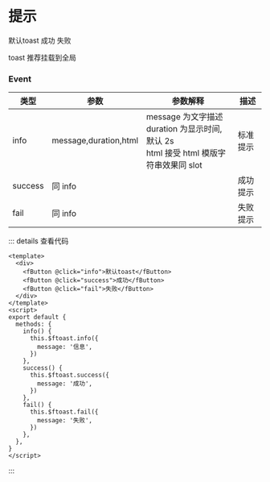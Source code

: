   <div>
    <cube/><pet/>
    <h1>提示</h1>
    <fButton @click="info">默认toast</fButton>
    <fButton @click="success">成功</fButton>
    <fButton @click="fail">失败</fButton>
  </div>

<script>

export default {
  name: "f-toast",
  data() {
    return {
      show: false,
    };
  },
  mounted() {
    console.log(this)
  },
  methods: {
    info() {
      this.$ftoast.info({
        message: "信息",
      });
    },
    success() {
      this.$ftoast.success({
        message: "成功",
      });
    },
    fail() {
      this.$ftoast.fail({
        message: "失败",
      });
    },
  },
};
</script>

toast 推荐挂载到全局

### Event

| 类型    | 参数                  | 参数解释                                                                                      | 描述     |
| ------- | --------------------- | --------------------------------------------------------------------------------------------- | -------- |
| info    | message,duration,html | message 为文字描述<br />duration 为显示时间,默认 2s<br />html 接受 html 模版字符串效果同 slot | 标准提示 |
| success | 同 info               |                                                                                               | 成功提示 |
| fail    | 同 info               |                                                                                               | 失败提示 |

::: details 查看代码

```vue
<template>
  <div>
    <fButton @click="info">默认toast</fButton>
    <fButton @click="success">成功</fButton>
    <fButton @click="fail">失败</fButton>
  </div>
</template>
<script>
export default {
  methods: {
    info() {
      this.$ftoast.info({
        message: '信息',
      })
    },
    success() {
      this.$ftoast.success({
        message: '成功',
      })
    },
    fail() {
      this.$ftoast.fail({
        message: '失败',
      })
    },
  },
}
</script>
```

:::
